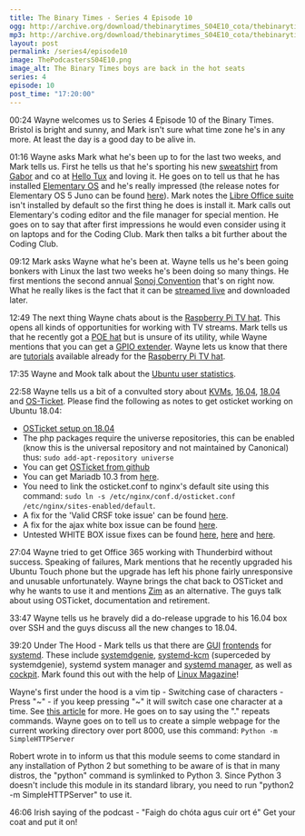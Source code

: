 ```yaml
---
title: The Binary Times - Series 4 Episode 10
ogg: http://archive.org/download/thebinarytimes_S04E10_cota/thebinarytimes_S04E10_cota.ogg
mp3: http://archive.org/download/thebinarytimes_S04E10_cota/thebinarytimes_S04E10_cota.mp3 
layout: post
permalink: /series4/episode10
image: ThePodcastersS04E10.png
image_alt: The Binary Times boys are back in the hot seats
series: 4
episode: 10
post_time: "17:20:00"
---
```

00:24 Wayne welcomes us to Series 4 Episode 10 of the Binary Times. Bristol is bright and sunny, and Mark isn't sure what time zone he's in any more. At least the day is a good day to be alive in.

01:16 Wayne asks Mark what he's been up to for the last two weeks, and Mark tells us. First he tells us that he's sporting his new [sweatshirt](https://www.hellotux.com/the_binary_times_sweatshirt) from [Gabor](https://kg.hu/) and co at [Hello Tux](https://www.hellotux.com/) and loving it. He goes on to tell us that he has installed [Elementary OS](https://elementary.io/) and he's really impressed (the release notes for Elementary OS 5 Juno can be found [here](https://medium.com/elementaryos/elementary-os-5-juno-is-here-471dfdedc7b3)). Mark notes the [Libre Office suite](https://www.libreoffice.org/) isn't installed by default so the first thing he does is install it. Mark calls out Elementary's coding editor and the file manager for special mention. He goes on to say that after first impressions he would even consider using it on laptops and for the Coding Club. Mark then talks a bit further about the Coding Club.

09:12 Mark asks Wayne what he's been at. Wayne tells us he's been going bonkers with Linux the last two weeks he's been doing so many things. He first mentions the second annual [Sonoj Convention](https://www.sonoj.org/) that's on right now. What he really likes is the fact that it can be [streamed live](https://streaming.media.ccc.de/sonoj2018) and downloaded later.

12:49 The next thing Wayne chats about is the [Raspberry Pi TV hat](https://www.raspberrypi.org/products/raspberry-pi-tv-hat/). This opens all kinds of opportunities for working with TV streams. Mark tells us that he recently got a [POE hat](https://www.raspberrypi.org/products/poe-hat/) but is unsure of its utility, while Wayne mentions that you can get a [GPIO extender](https://www.modmypi.com/raspberry-pi/gpio-and-breadboarding/26-pin-gpio-connectors/26-pin-gpio-connector-header-extender-extra-tall). Wayne lets us know that there are [tutorials](https://thepihut.com/blogs/raspberry-pi-tutorials/how-to-stream-digital-tv-with-the-raspberry-pi-tv-hat) available already for the [Raspberry Pi TV hat](https://www.raspberrypi.org/products/raspberry-pi-tv-hat/).

17:35 Wayne and Mook talk about the [Ubuntu user statistics](https://www.ubuntu.com/desktop/statistics).

22:58 Wayne tells us a bit of a convulted story about [KVMs](https://www.linux-kvm.org/page/Main_Page), [16.04](http://releases.ubuntu.com/16.04/), [18.04](http://releases.ubuntu.com/18.04/) and [OS-Ticket](https://osticket.com/). Please find the following as notes to get osticket working on Ubuntu 18.04:

* [OSTicket setup on 18.04](https://computingforgeeks.com/how-to-install-osticket-on-ubuntu-18-04-bionic-beaver/)
* The php packages require the universe repositories, this can be enabled (know this is the universal repository and not maintained by Canonical) thus: `sudo add-apt-repository universe`
* You can get [OSTicket from github](https://github.com/osTicket/osTicket/releases/download/v1.10.4/osTicket-v1.10.4.zip)
* You can get Mariadb 10.3 from [here](https://downloads.mariadb.org/mariadb/repositories/#mirror=ukfast&distro=Ubuntu&distro_release=bionic--ubuntu_bionic&version=10.3).
* You need to link the osticket.conf to nginx's default site using this command: `sudo ln -s /etc/nginx/conf.d/osticket.conf /etc/nginx/sites-enabled/default`.
* A fix for the 'Valid CRSF toke issue' can be found [here](https://github.com/osTicket/osTicket/issues/4262).
* A fix for the ajax white box issue can be found [here](https://ivan.reallusiondesign.com/osticket-nginx-config/).
* Untested WHITE BOX issue fixes can be found [here](https://www.howtoforge.com/tutorial/how-to-install-osticket-with-nginx-on-ubuntu-16-04/), [here](https://forum.osticket.com/d/85376-resolved-blank-white-box-for-all-help-popups/4) and [here](https://forum.osticket.com/d/92362-blank-white-box-when-transferring-ticket).

27:04 Wayne tried to get Office 365 working with Thunderbird without success. Speaking of failures, Mark mentions that he recently upgraded his Ubuntu Touch phone but the upgrade has left his phone fairly unresponsive and unusable unfortunately. Wayne brings the chat back to OSTicket and why he wants to use it and mentions [Zim](http://zim-wiki.org/) as an alternative. The guys talk about using OSTicket, documentation and retirement.

33:47 Wayne tells us he bravely did a do-release upgrade to his 16.04 box over SSH and the guys discuss all the new changes to 18.04.

39:20 Under The Hood - Mark tells us that there are [GUI](https://en.wikipedia.org/wiki/Graphical_user_interface) [frontends](https://en.wikipedia.org/wiki/Graphical_user_interface) for [systemd](https://freedesktop.org/wiki/Software/systemd/). These include [systemdgenie](https://cgit.kde.org/systemdgenie.git/), [systemd-kcm](https://download.kde.org/stable/systemd-kcm/) (superceded by systemdgenie), systemd system manager and <a href="https://github.com/mmstick/systemd-manager">systemd manager</a>, as well as [cockpit](https://cockpit-project.org/). Mark found this out with the help of [Linux Magazine](http://www.linux-magazine.com/Issues/2018/214)!

Wayne's first under the hood is a vim tip - Switching case of characters - Press "~" - if you keep pressing "~" it will switch case one character at a time. See [this article](http://vim.wikia.com/wiki/Switching_case_of_characters) for more. He goes on to say using the "." repeats commands. Wayne goes on to tell us to create a simple webpage for the current working directory over port 8000, use this command: `Python -m SimpleHTTPServer`

Robert wrote in to inform us that this module seems to come standard in any installation of Python 2 but something to be aware of is that in many distros, the "python" command is symlinked to Python 3. Since Python 3 doesn't include this module in its standard library, you need to run "python2 -m SimpleHTTPServer" to use it.

46:06 Irish saying of the podcast - "Faigh do chóta agus cuir ort é" Get your coat and put it on!